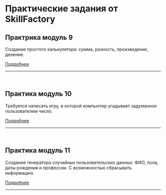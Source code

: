 # Практические задания от SkillFactory

## Практрика модуль 9

Создание простого калькулятора: сумма, разность, произведение, деление.
<br>

[Подробнее](https://deflion.github.io/php/bjs/07_Number_and_string/)
<hr>
<br>

## Практика модуль 10

Требуется написать игру, в которой компьютер угадывает задуманное пользователем число.
<br>

[Подробнее](https://deflion.github.io/php/bjs/08_if_else/)

<hr>
<br>



## Практика модуль 11

Создание генератора случайных пользовательских данных: ФИО, пола, даты рождения и профессии. С возможностью сбрасывать информацию.
<br>

[Подробнее](https://deflion.github.io/php/bjs/10_function_object/)
<hr>

